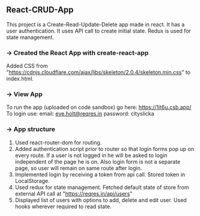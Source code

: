 ## React-CRUD-App

This project is a Create-Read-Update-Delete app made in react. It has a user authentication. It uses API call to create initial state. Redux is used for state management.

### -> Created the React App with create-react-app

Added CSS from "https://cdnjs.cloudflare.com/ajax/libs/skeleton/2.0.4/skeleton.min.css" to index.html.

### -> View App

To run the app (uploaded on code sandbox) go here: https://1it6u.csb.app/
To login use:
email: eve.holt@reqres.in
password: cityslicka

### -> App structure

1. Used react-router-dom for routing.
2. Added authentication script prior to router so that login forms pop up on every route. If a user is not logged in he will be asked to login independent of the page he is on. Also login form is not a separate page, so user will remain on same route after login.
3. Implemented login by receiving a token from api call. Stored token in LocalStorage.
4. Used redux for state management. Fetched default state of store from external API call at "https://reqres.in/api/users"
5. Displayed list of users with options to add, delete and edit user. Used hooks wherever required to read state.
